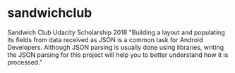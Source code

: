 # sandwichclub
Sandwich Club Udacity Scholarship 2018
"Building a layout and populating its fields from data received as JSON is a common task for Android Developers. Although JSON parsing is usually done using libraries, writing the JSON parsing for this project will help you to better understand how it is processed."

